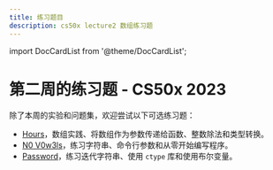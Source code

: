 ```yaml
---
title: 练习题目
description: cs50x lecture2 数组练习题
---
```


import DocCardList from '@theme/DocCardList';

# 第二周的练习题 - CS50x 2023

除了本周的实验和问题集，欢迎尝试以下可选练习题：

-   [Hours](hours.md)，数组实践、将数组作为参数传递给函数、整数除法和类型转换。
-   [N0 V0w3ls](no-vowels.md)，练习字符串、命令行参数和从零开始编写程序。
-   [Password](password.md)，练习迭代字符串、使用 `ctype` 库和使用布尔变量。

<DocCardList />
